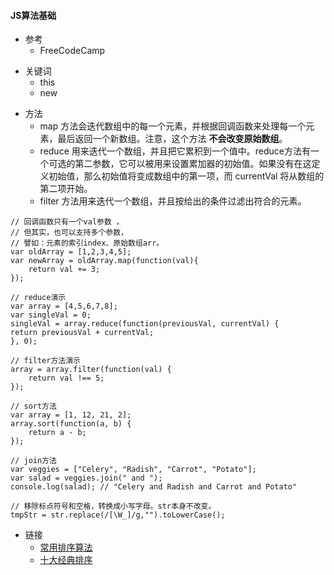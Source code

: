 #### **JS算法基础**
* 参考
	* FreeCodeCamp
+ 关键词 
	* this
    * new
* 方法
	+ map 方法会迭代数组中的每一个元素，并根据回调函数来处理每一个元素，最后返回一个新数组。注意，这个方法 **不会改变原始数组**。
    * reduce 用来迭代一个数组，并且把它累积到一个值中。reduce方法有一个可选的第二参数，它可以被用来设置累加器的初始值。如果没有在这定义初始值，那么初始值将变成数组中的第一项，而 currentVal 将从数组的第二项开始。
    + filter 方法用来迭代一个数组，并且按给出的条件过滤出符合的元素。
```
// 回调函数只有一个val参数 ，
// 但其实，也可以支持多个参数，
// 譬如：元素的索引index、原始数组arr。
var oldArray = [1,2,3,4,5];
var newArray = oldArray.map(function(val){
	return val += 3;
});

// reduce演示
var array = [4,5,6,7,8];
var singleVal = 0;
singleVal = array.reduce(function(previousVal, currentVal) {
return previousVal + currentVal;
}, 0);

// filter方法演示
array = array.filter(function(val) {
	return val !== 5;
});

// sort方法
var array = [1, 12, 21, 2];
array.sort(function(a, b) {
	return a - b;
});

// join方法
var veggies = ["Celery", "Radish", "Carrot", "Potato"];
var salad = veggies.join(" and ");
console.log(salad); // "Celery and Radish and Carrot and Potato"

// 移除标点符号和空格，转换成小写字母。str本身不改变。
tmpStr = str.replace(/[\W_]/g,"").toLowerCase();
```
* 链接
	* [常用排序算法](https://wowphp.com/post/komxdx8qe862.html)
    * [十大经典排序](https://gold.xitu.io/post/57dcd394a22b9d00610c5ec8)